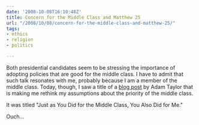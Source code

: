 ```yaml
---
date: '2008-10-08T16:10:48Z'
title: Concern for the Middle Class and Matthew 25
url: "/2008/10/08/concern-for-the-middle-class-and-matthew-25/"
tags:
- ethics
- religion
- politics

---
```

<p>Both presidential candidates seem to be stressing the importance of adopting policies that are good for the middle class. I have to admit that such talk resonates with me, probably because I am a member of the middle class. Today, though, I saw a title of a <a href="http://www.sojo.net/blog/godspolitics/?p=2741">blog post</a> by Adam Taylor that is making me rethink my assumptions about the priority of the middle class.</p>
<p>It was titled "Just as You Did for the Middle Class, You Also Did for Me."</p>
<p>Ouch...</p>
